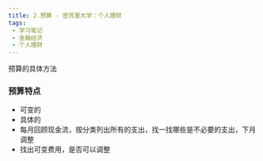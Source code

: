 ```yaml
---
title: 2.预算 - 密苏里大学：个人理财
tags:
 - 学习笔记
 - 金融经济
 - 个人理财
---
```


预算的具体方法

<!--more-->

### 预算特点

* 可变的
* 具体的
* 每月回顾现金流，按分类列出所有的支出，找一找哪些是不必要的支出，下月调整
* 找出可变费用，是否可以调整